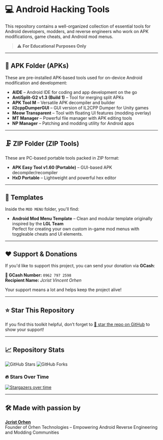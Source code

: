 # 💻 Android Hacking Tools

This repository contains a well-organized collection of essential tools for Android developers, modders, and reverse engineers who work on APK modifications, game cheats, and Android mod menus.

> ⚠️ **For Educational Purposes Only**

---

## 📂 APK Folder (APKs)

These are pre-installed APK-based tools used for on-device Android modification and development:

- **AIDE** – Android IDE for coding and app development on the go  
- **AntiSplit-G2 v1.3 (Build 1)** – Tool for merging split APKs  
- **APK Tool M** – Versatile APK decompiler and builder  
- **il2cppDumperGUI** – GUI version of IL2CPP Dumper for Unity games  
- **Meow Transparent** – Tool with floating UI features (modding overlay)  
- **MT Manager** – Powerful file manager with APK editing tools  
- **NP Manager** – Patching and modding utility for Android apps

---

## 🗜️ ZIP Folder (ZIP Tools)

These are PC-based portable tools packed in ZIP format:

- **APK Easy Tool v1.60 (Portable)** – GUI-based APK decompiler/recompiler  
- **HxD Portable** – Lightweight and powerful hex editor

---

## 🧩 Templates

Inside the `MOD MENU` folder, you'll find:

- **Android Mod Menu Template** – Clean and modular template originally inspired by the **LGL Team**  
Perfect for creating your own custom in-game mod menus with toggleable cheats and UI elements.

---

## ❤️ Support & Donations

If you'd like to support this project, you can send your donation via **GCash**:

**📱 GCash Number:** `0962 797 2598`  
**Recipient Name:** *Jcrist Vincent Orhen*  

Your support means a lot and helps keep the project alive!

---

## ⭐ Star This Repository

If you find this toolkit helpful, don’t forget to [🌟 star the repo on GitHub](https://github.com/android-hacking-tools) to show your support!

---

## 📈 Repository Stats

![GitHub Stars](https://img.shields.io/github/stars/android-hacking-tools?style=social)
![GitHub Forks](https://img.shields.io/github/forks/android-hacking-tools?style=social)

### 🔥 Stars Over Time

[![Stargazers over time](https://starchart.cc/android-hacking-tools.svg)](https://starchart.cc/android-hacking-tools)

---

## 🛠️ Made with passion by  
[**Jcrist Orhen**](https://facebook.com/jcristorhen)  
Founder of Orhen Technologies – Empowering Android Reverse Engineering and Modding Communities
